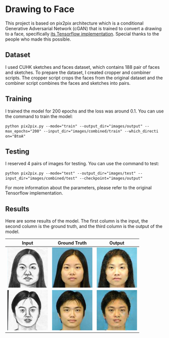 # Drawing to Face
This project is based on pix2pix architecture which is a conditional Generative Adversarial Network (cGAN) that is trained to convert a drawing to a face, specifically [its Tensorflow implementation](https://github.com/affinelayer/pix2pix-tensorflow). Special thanks to the people who made this possible.

## Dataset
I used CUHK sketches and faces dataset, which contains 188 pair of faces and sketches. To prepare the dataset, I created cropper and combiner scripts. The cropper script crops the faces from the original dataset and the combiner script combines the faces and sketches into pairs.

## Training
I trained the model for 200 epochs and the loss was around 0.1. You can use the command to train the model: 
```
python pix2pix.py --mode="train" --output_dir="images/output" --max_epochs="200" --input_dir="images/combined/train" --which_directi
on="BtoA"
```

## Testing
I reserved 4 pairs of images for testing. You can use the command to test: 
```
python pix2pix.py --mode="test" --output_dir="images/test" --input_dir="images/combined/test" --checkpoint="images/output"
```
For more information about the parameters, please refer to the original Tensorflow implementation.

## Results
Here are some results of the model. The first column is the input, the second column is the ground truth, and the third column is the output of the model.
<table>
<thead>
    <tr>
        <th>Input</th>
        <th>Ground Truth</th>
        <th>Output</th>
    </tr>
</thead>
  <tr>
    <td><img src="images/test/images/f1-001-01-inputs.png"></td>
    <td><img src="images/test/images/f1-001-01-targets.png"></td>
    <td><img src="images/test/images/f1-001-01-outputs.png"></td>
    </tr>
    <tr>
    <td><img src="images/test/images/m1-001-01-inputs.png"></td>
    <td><img src="images/test/images/m1-001-01-targets.png"></td>
    <td><img src="images/test/images/m1-001-01-outputs.png"></td>
    </tr>
</table>
